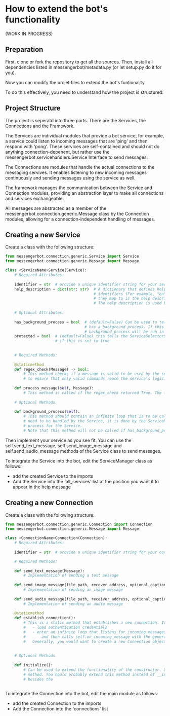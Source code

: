 # How to extend the bot's functionality

(WORK IN PROGRESS)

## Preparation

First, clone or fork the repository to get all the sources. Then, install all dependencies listed
in messengerbot/metadata.py (or let setup.py do it for you).

Now you can modify the projet files to extend the bot's funtionality.

To do this effectively, you need to understand how the project is structured:


## Project Structure

The project is seperatd into three parts. There are the Services, the Connections and the Framework.

The Services are individual modules that provide a bot service, for example, a service could listen to incoming
messages that are 'ping' and then respond with 'pong'. These services are self-contained and should not do anything
connection-depenent, but rather use the messengerbot.servicehandlers.Service Interface to send messages.

The Connections are modules that handle the actual connections to the messaging servives.
It enables listening to new incoming messages continuously and sending messages using the service as well.

The framework manages the communication between the Service and Connection modules, providing an abstraction
layer to make all connections and services exchangeable.

All messages are abstracted as a member of the messengerbot.connection.generic.Message class by the Connection modules,
allowing for a connection-independent handling of messages.

## Creating a new Service

Create a class with the following structure:

```python
from messengerbot.connection.generic.Service import Service
from messengerbot.connection.generic.Message import Message

class <ServiceName>Service(Service):
	# Required Attributes:
	
	identifier = str  # provide a unique identifier string for your service
	help_description = dict(str: str)  # A dictionary that defines help messages. The dictionary keys should be language
									   # identifiers (For example, "en" for English or "de" for German), and the value
									   # they map to is the help description itself.
									   # The help description is used by the built-in Help service.
	
	# Optional Attributes:
	
	has_background_process = bool  # (default=False) Can be used to tell the ServiceManager that this Service
	                               # has a background process. If this is set to true, the method
	                               # background_process will be run in a seperate thread
	protected = bool  # (default=False) this tells the ServiceSelectorService that this Service can not be deactivated
					  # if this is set to true
	
	
	# Required Methods:
	
	@staticmethod
	def regex_check(Message) -> bool:
		# This method checks if a message is valid to be used by the service. It is called before running process_message
		# to ensure that only valid commands reach the service's logic.
	
	def process_message(self, Message):
		# This method is called if the regex_check returned True. The functionalty of the service should be bundled here
	
	# Optional Methods
	
	def background_process(self):
		# This method should contain an infinite loop that is to be called as a seperate thread (the threading does not
		# need to be handled by the Service, it is done by the ServiceManager class for you) that runs a background
		# process for the Service.
		# Note that this method will not be called if has_background_process is set to False
```

Then implement your service as you see fit. You can use the self.send_text_message, self.send_image_message and
self.send_audio_message methods of the Service class to send messages.

To integrate the Service into the bot, edit the ServiceManager class as follows:

* add the created Service to the imports
* Add the Service into the 'all_services' list at the position you want it to appear in the help message

## Creating a new Connection

Create a class with the following structure:

```python
from messengerbot.connection.generic.Connection import Connection
from messengerbot.connection.generic.Message import Message

class <ConnectionName>Connection(Connection):
	# Required Attributes:
	
	identifier = str  # provide a unique identifier string for your connection

	# Required Methods:
	
	def send_text_message(Message):
		# Implementation of sending a text message
	
	def send_image_message(file_path, recever_address, optional_caption):
		# Implementation of sending an image message
	
	def send_audio_message(file_path, receiver_address, optional_caption):
		# Implementation of sending an audio message
	
	@staticmethod
	def establish_connection():
		# This is a static method that establishes a new connection. It should:
		# 	- load authentication credentials
		#	- enter an infinite loop that listens for incoming messages, converts them into a Message object
		#		and then calls self.on_incoming_message with the generate message as the parameter
		#	Generally, you would want to create a new Connection object and start its mainloop defined elsewhere
	
	
	# Optional Methods
	
	def initialize():
		# Can be used to extend the functionality of the constructor. Don't forget to call super().initialize() in this
		# method. You hould probably extend this method instead of __init__, especially if you extend another class
		# besides the 
	
```

To integrate the Connection into the bot, edit the main module as follows:

* add the created Connection to the imports
* Add the Connection into the 'connections' list
